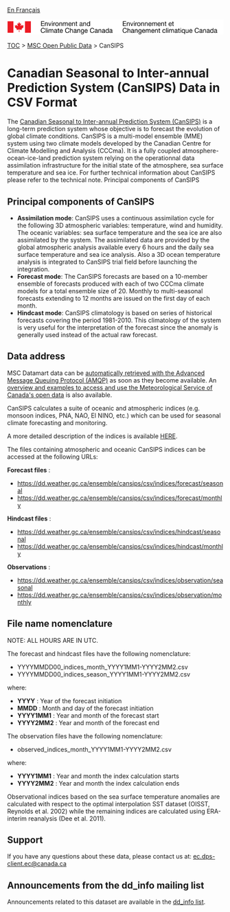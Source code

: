 [En Français](readme_cansips-datamartcsv_fr.md)

![ECCC logo](../../img_eccc-logo.png)

[TOC](../../readme_en.md) > [MSC Open Public Data](../readme_en.md) > CanSIPS

# Canadian Seasonal to Inter-annual Prediction System (CanSIPS) Data in CSV Format

The [Canadian Seasonal to Inter-annual Prediction System (CanSIPS)](readme_cansips_en.md) is a long-term prediction system whose objective is to forecast the evolution of global climate conditions. CanSIPS is a multi-model ensemble (MME) system using two climate models developed by the Canadian Centre for Climate Modelling and Analysis (CCCma). It is a fully coupled atmosphere-ocean-ice-land prediction system relying on the operationnal data assimilation infrastructure for the initial state of the atmosphere, sea surface temperature and sea ice. For further technical information about CanSIPS please refer to the technical note.
Principal components of CanSIPS

## Principal components of CanSIPS
    
* __Assimilation mode__: CanSIPS uses a continuous assimilation cycle for the following 3D atmospheric variables: temperature, wind and humidity. The oceanic variables: sea surface temperature and the sea ice are also assimilated by the system. The assimilated data are provided by the global atmospheric analysis available every 6 hours and the daily sea surface temperature and sea ice analysis. Also a 3D ocean temperature analysis is integrated to CanSIPS trial field before launching the integration.
* __Forecast mode__: The CanSIPS forecasts are based on a 10-member ensemble of forecasts produced with each of two CCCma climate models for a total ensemble size of 20. Monthly to multi-seasonal forecasts extending to 12 months are issued on the first day of each month.
* __Hindcast mode__: CanSIPS climatology is based on series of historical forecasts covering the period 1981-2010. This climatology of the system is very useful for the interpretation of the forecast since the anomaly is generally used instead of the actual raw forecast.

## Data address 

MSC Datamart data can be [automatically retrieved with the Advanced Message Queuing Protocol (AMQP)](.../../msc-datamart/amqp_en.md) as soon as they become available. An [overview and examples to access and use the Meteorological Service of Canada's open data](.../../how-to/readme_en.md) is also available.

CanSIPS calculates a suite of oceanic and atmospheric indices (e.g. monsoon indices, PNA, NAO, El NINO, etc.) which can be used for seasonal climate forecasting and monitoring. 

A more detailed description of the indices is available [HERE](indices_CANSIPS_e.pdf).

The files containing atmospheric and oceanic CanSIPS indices can be accessed at the following URLs:

__Forecast files__ :

* https://dd.weather.gc.ca/ensemble/cansips/csv/indices/forecast/seasonal
* https://dd.weather.gc.ca/ensemble/cansips/csv/indices/forecast/monthly

__Hindcast files__ :

* https://dd.weather.gc.ca/ensemble/cansips/csv/indices/hindcast/seasonal
* https://dd.weather.gc.ca/ensemble/cansips/csv/indices/hindcast/monthly

__Observations__ :

* https://dd.weather.gc.ca/ensemble/cansips/csv/indices/observation/seasonal
* https://dd.weather.gc.ca/ensemble/cansips/csv/indices/observation/monthly

## File name nomenclature 

NOTE: ALL HOURS ARE IN UTC.

The forecast and hindcast files have the following nomenclature:

* YYYYMMDD00_indices_month_YYYY1MM1-YYYY2MM2.csv
* YYYYMMDD00_indices_season_YYYY1MM1-YYYY2MM2.csv

where:
* __YYYY__ : Year of the forecast initiation
* __MMDD__ : Month and day of the forecast initiation
* __YYYY1MM1__ : Year and month of the forecast start
* __YYYY2MM2__ : Year and month of the forecast end 

The observation files have the following nomenclature:

* observed_indices_month_YYYY1MM1-YYYY2MM2.csv

where:
* __YYYY1MM1__ : Year and month the index calculation starts
* __YYYY2MM2__ : Year and month the index calculation ends

Observational indices based on the sea surface temperature anomalies are calculated with respect to the optimal interpolation SST dataset (OISST, Reynolds et al. 2002) while the remaining indices are calculated using ERA-interim reanalysis (Dee et al. 2011).

## Support

If you have any questions about these data, please contact us at: ec.dps-client.ec@canada.ca

## Announcements from the dd_info mailing list 

Announcements related to this dataset are available in the [dd_info list](https://lists.ec.gc.ca/cgi-bin/mailman/listinfo/dd_info).
